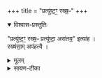+++
title = "प्रत्यु॑ष्ट॒ꣳ॒ रख्ष॒ᳶ"
+++

<details open><summary>विश्वास-प्रस्तुतिः</summary>

"प्रत्यु॑ष्ट॒ꣳ॒ रख्ष॒ᳶ प्रत्यु॑ष्टा॒ अरा॑तय॒" इत्या॑ह ।  
रख्ष॑सा॒म् अप॑हत्यै ।
</details>

<details><summary>मूलम्</summary>

"प्रत्यु॑ष्ट॒ꣳ॒ रख्ष॒ᳶ प्रत्यु॑ष्टा॒ अरा॑तय॒" इत्या॑ह ।  
रख्ष॑सा॒म् अप॑हत्यै ।
</details>

<details><summary>सायण-टीका</summary>

व्याचष्टे — “प्रत्युष्टꣳ रक्षः प्रत्युष्टा अरातय इत्याह। रक्षसामपहत्यै” (ब्रा. का. ३ प्र. २ अ. ४ ) इति।
</details>
